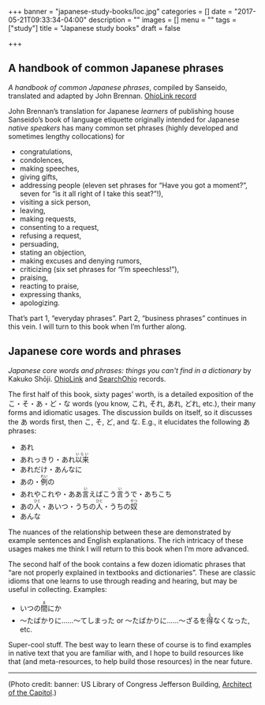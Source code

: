 +++
banner = "japanese-study-books/loc.jpg"
categories = []
date = "2017-05-21T09:33:34-04:00"
description = ""
images = []
menu = ""
tags = ["study"]
title = "Japanese study books"
draft = false

+++

## A handbook of common Japanese phrases

*A handbook of common Japanese phrases*,  compiled by Sanseido, translated and adapted by John Brennan. [OhioLink record](https://olc1.ohiolink.edu/record=b21374702~S0)

John Brennan’s translation for Japanese *learners* of publishing house Sanseido’s book of language etiquette originally intended for Japanese *native speakers* has many common set phrases (highly developed and sometimes lengthy collocations) for

- congratulations,
- condolences,
- making speeches,
- giving gifts,
- addressing people (eleven set phrases for “Have you got a moment?”, seven for “is it all right of I take this seat?”!),
- visiting a sick person,
- leaving,
- making requests,
- consenting to a request,
- refusing a request,
- persuading,
- stating an objection,
- making excuses and denying rumors,
- criticizing (six set phrases for “I’m speechless!”),
- praising,
- reacting to praise,
- expressing thanks,
- apologizing.

That’s part 1, “everyday phrases”. Part 2, “business phrases” continues in this vein. I will turn to this book when I’m further along.

## Japanese core words and phrases

*Japanese core words and phrases: things you can't find in a dictionary* by Kakuko Shōji. [OhioLink](http://olc1.ohiolink.edu/record=b35077152~S0*eng) and [SearchOhio](http://ohpir.westervillelibrary.org/record=b3369916~S0*eng) records.

The first half of this book, sixty pages’ worth, is a detailed exposition of the こ・そ・あ・ど・な words (you know, これ, それ, あれ, どれ, etc.), their many forms and idiomatic usages. The discussion builds on itself, so it discusses the あ words first, then こ, そ, ど, and な. E.g., it elucidates the following あ phrases:

- あれ
- あれっきり・あれ<ruby>以来<rt>いらい</rt></ruby>
- あれだけ・あんなに
- あの・<ruby>例<rt>れい</rt></ruby>の
- あれやこれや・ああ<ruby>言<rt>い</rt></ruby>えばこう<ruby>言<rt>い</rt></ruby>うで・あちこち
- あの<ruby>人<rt>ひと</rt></ruby>・あいつ・うちの<ruby>人<rt>ひと</rt></ruby>・うちの<ruby>奴<rt>やつ</rt></ruby>
- あんな

The nuances of the relationship between these are demonstrated by example sentences and English explanations. The rich intricacy of these usages makes me think I will return to this book when I’m more advanced.

The second half of the book contains a few dozen idiomatic phrases that “are not properly explained in textbooks and dictionaries”. These are classic idioms that one learns to use through reading and hearing, but may be useful in collecting. Examples:

- いつの<ruby>間<rt>ま</rt></ruby>にか
- 〜たばかりに……〜てしまった or 〜たばかりに……〜ざるを<ruby>得<rt>え</rt></ruby>なくなった, etc.

Super-cool stuff. The best way to learn these of course is to find examples in native text that you are familiar with, and I hope to build resources like that (and meta-resources, to help build those resources) in the near future.

---

(Photo credit: banner: US Library of Congress Jefferson Building, [Architect of the Capitol](https://www.flickr.com/photos/uscapitol/6918671064/).)